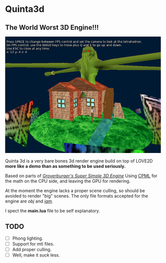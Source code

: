 # Quinta3d

## The World Worst 3D Engine!!!

![example](/assets/quinta_3d.png)

Quinta 3d is a very bare bones 3d render engine build on top of LOVE2D **more like a demo than as something to be used seriously.** 

Based on parts of [*Groverburger's Super Simple 3D Engine*](https://github.com/groverburger/ss3d)
Using [CPML](https://github.com/excessive/cpml) for the math on the CPU side, and leaving the GPU for rendering.

At the moment the engine lacks a proper scene culling, so should be avoided to render "big" scenes.
The only file formats accepted for the engine are *obj* and [*iqm*](https://github.com/lsalzman/iqm).

I spect the **main.lua** file to be self explanatory. 

## TODO

- [ ] Phong lighting.
- [ ] Support for mtl files. 
- [ ] Add proper culling.
- [ ] Well, make it *suck* less.
